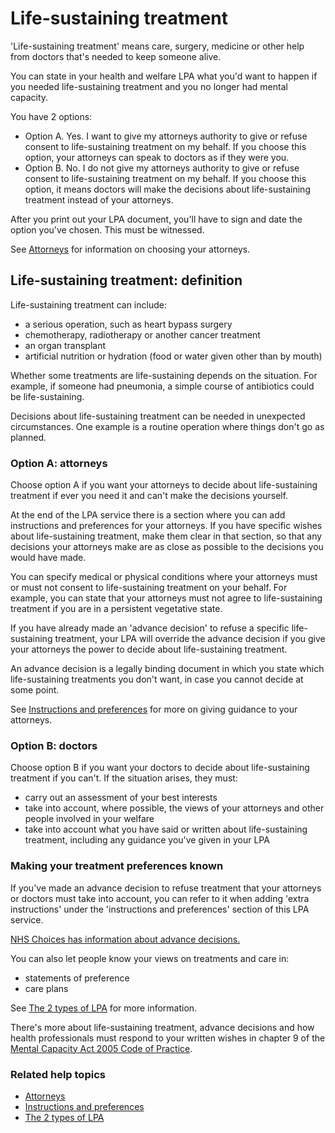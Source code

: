 # Life-sustaining treatment

'Life-sustaining treatment' means care, surgery, medicine or other help from doctors that's needed to keep someone alive.

You can state in your health and welfare LPA what you'd want to happen if you needed life-sustaining treatment and you no longer had mental capacity.

You have 2 options:

* Option A. Yes. I want to give my attorneys authority to give or refuse consent to life-sustaining treatment on my behalf. If you choose this option, your attorneys can speak to doctors as if they were you.
* Option B. No. I do not give my attorneys authority to give or refuse consent to life-sustaining treatment on my behalf. If you choose this option, it means doctors will make the decisions about life-sustaining treatment instead of your attorneys.

After you print out your LPA document, you'll have to sign and date the option you've chosen. This must be witnessed.

See [Attorneys](/help/#topic-attorneys) for information on choosing your attorneys.

## Life-sustaining treatment: definition

Life-sustaining treatment can include:

* a serious operation, such as heart bypass surgery
* chemotherapy, radiotherapy or another cancer treatment
* an organ transplant
* artificial nutrition or hydration (food or water given other than by mouth)

Whether some treatments are life-sustaining depends on the situation. For example, if someone had pneumonia, a simple course of antibiotics could be life-sustaining.

Decisions about life-sustaining treatment can be needed in unexpected circumstances. One example is a routine operation where things don't go as planned. 

### Option A: attorneys

Choose option A if you want your attorneys to decide about life-sustaining treatment if ever you need it and can't make the decisions yourself.

At the end of the LPA service there is a section where you can add instructions and preferences for your attorneys. If you have specific wishes about life-sustaining treatment, make them clear in that section, so that any decisions your attorneys make are as close as possible to the decisions you would have made.

You can specify medical or physical conditions where your attorneys must or must not consent to life-sustaining treatment on your behalf. For example, you can state that your attorneys must not agree to life-sustaining treatment if you are in a persistent vegetative state.

If you have already made an 'advance decision' to refuse a specific life-sustaining treatment, your LPA will override the advance decision if you give your attorneys the power to decide about life-sustaining treatment.

An advance decision is a legally binding document in which you state which life-sustaining treatments you don't want, in case you cannot decide at some point.

See [Instructions and preferences](/help/#topic-instructions-and-preferences) for more on giving guidance to your attorneys.

### Option B: doctors

Choose option B if you want your doctors to decide about life-sustaining treatment if you can't. If the situation arises, they must:

* carry out an assessment of your best interests
* take into account, where possible, the views of your attorneys and other people involved in your welfare
* take into account what you have said or written about life-sustaining treatment, including any guidance you've given in your LPA

### Making your treatment preferences known

If you've made an advance decision to refuse treatment that your attorneys or doctors must take into account, you can refer to it when adding 'extra instructions' under the 'instructions and preferences' section of this LPA service.

 <a href="http://www.nhs.uk/Planners/end-of-life-care/Pages/advance-decision-to-refuse-treatment.aspx" rel="external" target="_blank">NHS Choices has information about advance decisions.</a>

You can also let people know your views on treatments and care in:

* statements of preference
* care plans

See [The 2 types of LPA](/help/#topic-the-2-types-of-lpa) for more information.

There's more about life-sustaining treatment, advance decisions and how health professionals must respond to your written wishes in chapter 9 of the <a href="http://www.justice.gov.uk/protecting-the-vulnerable/mental-capacity-act" rel="external" target="_blank">Mental Capacity Act 2005 Code of Practice</a>.

### Related help topics
* [Attorneys](/help/#topic-attorneys)
* [Instructions and preferences](/help/#topic-instructions-and-preferences)
* [The 2 types of LPA](/help/#topic-the-2-types-of-lpa)
